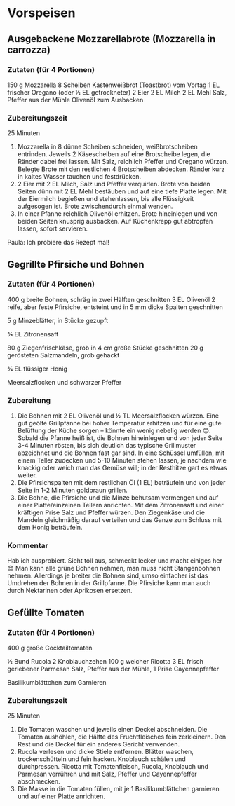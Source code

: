 ﻿# Vorspeisen

## Ausgebackene Mozzarellabrote (Mozzarella in carrozza)
### Zutaten (für 4 Portionen)
150 g Mozzarella
8 Scheiben Kastenweißbrot (Toastbrot) vom Vortag
1 EL frischer Oregano (oder ½ EL getrockneter)
2 Eier
2 EL Milch
2 EL Mehl
Salz, Pfeffer aus der Mühle
Olivenöl zum Ausbacken

### Zubereitungszeit
25 Minuten
1. Mozzarella in 8 dünne Scheiben schneiden, weißbrotscheiben entrinden. Jeweils 2 Käsescheiben auf eine Brotscheibe legen, die Ränder dabei frei lassen. Mit Salz, reichlich Pfeffer und Oregano würzen. Belegte Brote mit den restlichen 4 Brotscheiben abdecken. Ränder kurz in kaltes Wasser tauchen und festdrücken.
1. 2 Eier mit 2 EL Milch, Salz und Pfeffer verquirlen. Brote von beiden Seiten dünn mit 2 EL Mehl bestäuben und auf eine tiefe Platte legen. Mit der Eiermilch begießen und stehenlassen, bis alle Flüssigkeit aufgesogen ist. Brote zwischendurch einmal wenden.
1. In einer Pfanne reichlich Olivenöl erhitzen. Brote hineinlegen und von beiden Seiten knusprig ausbacken. Auf Küchenkrepp gut abtropfen lassen, sofort servieren.

Paula: Ich probiere das Rezept mal!

## Gegrillte Pfirsiche und Bohnen
### Zutaten (für 4 Portionen)

400 g breite Bohnen, schräg in zwei Hälften geschnitten
3 EL Olivenöl
2 reife, aber feste Pfirsiche, entsteint und in 5 mm dicke Spalten geschnitten

5 g Minzeblätter, in Stücke gezupft

¾ EL Zitronensaft

80 g Ziegenfrischkäse, grob in 4 cm große Stücke geschnitten
20 g gerösteten Salzmandeln, grob gehackt

¾ EL flüssiger Honig

Meersalzflocken und schwarzer Pfeffer

### Zubereitung

1. Die Bohnen mit 2 EL Olivenöl und ½ TL Meersalzflocken würzen. Eine gut geölte Grillpfanne bei hoher Temperatur erhitzen und für eine gute Belüftung der Küche sorgen – könnte ein wenig nebelig werden 😊. Sobald die Pfanne heiß ist, die Bohnen hineinlegen und von jeder Seite 3-4 Minuten rösten, bis sich deutlich das typische Grillmuster abzeichnet und die Bohnen fast gar sind. In eine Schüssel umfüllen, mit einem Teller zudecken und 5-10 Minuten stehen lassen, je nachdem wie knackig oder weich man das Gemüse will; in der Resthitze gart es etwas weiter.
1. Die Pfirsichspalten mit dem restlichen Öl (1 EL) beträufeln und von jeder Seite in 1-2 Minuten goldbraun grillen.
1. Die Bohne, die Pfirsiche und die Minze behutsam vermengen und auf einer Platte/einzelnen Tellern anrichten. Mit dem Zitronensaft und einer kräftigen Prise Salz und Pfeffer würzen. Den Ziegenkäse und die Mandeln gleichmäßig darauf verteilen und das Ganze zum Schluss mit dem Honig beträufeln.

### Kommentar
Hab ich ausprobiert. Sieht toll aus, schmeckt lecker und macht einiges her 😊 Man kann alle grüne Bohnen nehmen, man muss nicht Stangenbohnen nehmen. Allerdings je breiter die Bohnen sind, umso einfacher ist das Umdrehen der Bohnen in der Grillpfanne. Die Pfirsiche kann man auch durch Nektarinen oder Aprikosen ersetzen.

## Gefüllte Tomaten
### Zutaten (für 4 Portionen)

400 g große Cocktailtomaten

½ Bund Rucola
2 Knoblauchzehen
100 g weicher Ricotta
3 EL frisch geriebener Parmesan
Salz, Pfeffer aus der Mühle, 1 Prise Cayennepfeffer

Basilikumblättchen zum Garnieren

### Zubereitungszeit
 25 Minuten

1. Die Tomaten waschen und jeweils einen Deckel abschneiden. Die Tomaten aushöhlen, die Hälfte des Fruchtfleisches fein zerkleinern. Den Rest und die Deckel für ein anderes Gericht verwenden.
1. Rucola verlesen und dicke Stiele entfernen. Blätter waschen, trockenschütteln und fein hacken. Knoblauch schälen und durchpressen. Ricotta mit Tomatenfleisch, Rucola, Knoblauch und Parmesan verrühren und mit Salz, Pfeffer und Cayennepfeffer abschmecken.
1. Die Masse in die Tomaten füllen, mit je 1 Basilikumblättchen garnieren und auf einer Platte anrichten.
